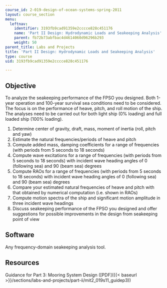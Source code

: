 ```yaml
---
course_id: 2-019-design-of-ocean-systems-spring-2011
layout: course_section
menu:
  leftnav:
    identifier: 3193fb9cad91359e2cccce828c451176
    name: 'Part II Design: Hydrodynamic Loads and Seakeeping Analysis'
    parent: fb72b73abfbac4d4614060d96296b293
    weight: 50
parent_title: Labs and Projects
title: 'Part II Design: Hydrodynamic Loads and Seakeeping Analysis'
type: course
uid: 3193fb9cad91359e2cccce828c451176

---
```


Objective
---------

To analyze the seakeeping performance of the FPSO you designed. Both 1-year operation and 100-year survival sea conditions need to be considered. The focus is on the performance of heave, pitch, and roll motion of the ship. The analyses need to be carried out for both light ship (0% loading) and full loaded ship (100% loading).

1.  Determine center of gravity, draft, mass, moment of inertia (roll, pitch and yaw)
2.  Estimate the natural frequencies/periods of heave and pitch
3.  Compute added mass, damping coefficients for a range of frequencies (with periods from 5 seconds to 18 seconds)
4.  Compute wave excitations for a range of frequencies (with periods from 5 seconds to 18 seconds) with incident wave heading angles of 0 (following sea) and 90 (beam sea) degrees
5.  Compute RAOs for a range of frequencies (with periods from 5 seconds to 18 seconds) with incident wave heading angles of 0 (following sea) and 90 (beam sea) degrees
6.  Compare your estimated natural frequencies of heave and pitch with that obtained by numerical computation (i.e. shown in RAOs)
7.  Compute motion spectra of the ship and significant motion amplitude in three incident wave headings
8.  Discuss seakeeping performance of the FPSO you designed and offer suggestions for possible improvements in the design from seakeeping point of view

Software
--------

Any frequency-domain seakeeping analysis tool.

Resources
---------

Guidance for Part 3: Mooring System Design ([PDF]({{< baseurl >}}/sections/labs-and-projects/part-ii/mit2_019s11_guidep3))